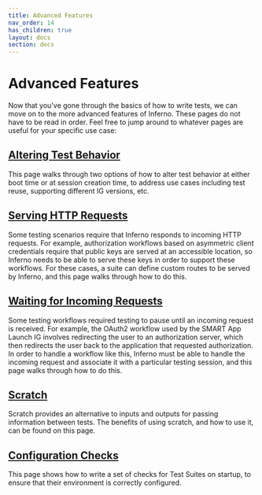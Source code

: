 ```yaml
---
title: Advanced Features
nav_order: 14
has_children: true
layout: docs
section: docs
---
```

# Advanced Features

Now that you've gone through the basics of how to write tests, we can move on to the more advanced features of Inferno.
These pages do not have to be read in order. Feel free to jump around to whatever pages are useful for your 
specific use case:

## [Altering Test Behavior](/docs/advanced-test-features/test-configuration.html)
This page walks through two options of how
to alter test behavior at either boot time or at session creation time, to address use
cases including test reuse, supporting different IG versions, etc.

## [Serving HTTP Requests](/docs/advanced-test-features/serving-http-requests.html)
Some testing scenarios require that Inferno responds to incoming HTTP requests. 
For example, authorization workflows based on asymmetric client credentials 
require that public keys are served at an accessible location, so Inferno needs to be able to
serve these keys in order to support these workflows.
For these cases, a suite can define custom routes to be served by Inferno, and this page
walks through how to do this.

## [Waiting for Incoming Requests](/docs/advanced-test-features/waiting-for-requests.html)
Some testing workflows required testing to pause until an incoming request is received.
For example, the OAuth2 workflow used by the SMART App Launch IG involves redirecting the 
user to an authorization server, which then redirects the user back to the application 
that requested authorization. In order to handle a workflow like this, Inferno must be 
able to handle the incoming request and associate it with a particular testing session, and 
this page walks through how to do this.

## [Scratch](/docs/advanced-test-features/scratch.html)
Scratch provides an alternative to inputs and outputs for passing information between tests.
The benefits of using scratch, and how to use it, can be found on this page.

## [Configuration Checks](/docs/advanced-test-features/configuration-checks.html)
This page shows how to write a set of checks for Test Suites on startup, to ensure that
their environment is correctly configured.
